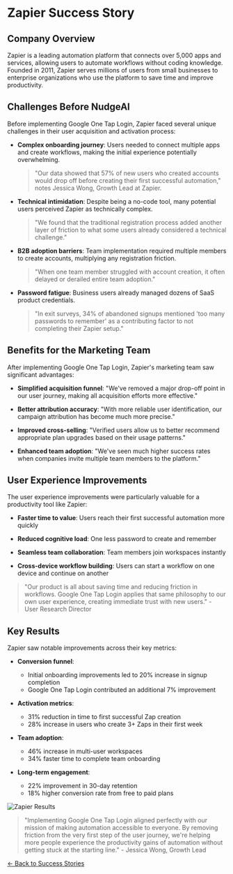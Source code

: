 # Zapier Success Story

## Company Overview

Zapier is a leading automation platform that connects over 5,000 apps and services, allowing users to automate workflows without coding knowledge. Founded in 2011, Zapier serves millions of users from small businesses to enterprise organizations who use the platform to save time and improve productivity.

## Challenges Before NudgeAI

Before implementing Google One Tap Login, Zapier faced several unique challenges in their user acquisition and activation process:

- **Complex onboarding journey**: Users needed to connect multiple apps and create workflows, making the initial experience potentially overwhelming.

  > "Our data showed that 57% of new users who created accounts would drop off before creating their first successful automation," notes Jessica Wong, Growth Lead at Zapier.

- **Technical intimidation**: Despite being a no-code tool, many potential users perceived Zapier as technically complex.

  > "We found that the traditional registration process added another layer of friction to what some users already considered a technical challenge."

- **B2B adoption barriers**: Team implementation required multiple members to create accounts, multiplying any registration friction.

  > "When one team member struggled with account creation, it often delayed or derailed entire team adoption."

- **Password fatigue**: Business users already managed dozens of SaaS product credentials.

  > "In exit surveys, 34% of abandoned signups mentioned 'too many passwords to remember' as a contributing factor to not completing their Zapier setup."

## Benefits for the Marketing Team

After implementing Google One Tap Login, Zapier's marketing team saw significant advantages:

- **Simplified acquisition funnel**: "We've removed a major drop-off point in our user journey, making all acquisition efforts more effective."

- **Better attribution accuracy**: "With more reliable user identification, our campaign attribution has become much more precise."

- **Improved cross-selling**: "Verified users allow us to better recommend appropriate plan upgrades based on their usage patterns."

- **Enhanced team adoption**: "We've seen much higher success rates when companies invite multiple team members to the platform."

## User Experience Improvements

The user experience improvements were particularly valuable for a productivity tool like Zapier:

- **Faster time to value**: Users reach their first successful automation more quickly

- **Reduced cognitive load**: One less password to create and remember

- **Seamless team collaboration**: Team members join workspaces instantly

- **Cross-device workflow building**: Users can start a workflow on one device and continue on another

> "Our product is all about saving time and reducing friction in workflows. Google One Tap Login applies that same philosophy to our own user experience, creating immediate trust with new users." - User Research Director

## Key Results

Zapier saw notable improvements across their key metrics:

- **Conversion funnel**:
  - Initial onboarding improvements led to 20% increase in signup completion
  - Google One Tap Login contributed an additional 7% improvement
  
- **Activation metrics**:
  - 31% reduction in time to first successful Zap creation
  - 28% increase in users who create 3+ Zaps in their first week
  
- **Team adoption**:
  - 46% increase in multi-user workspaces
  - 34% faster time to complete team onboarding
  
- **Long-term engagement**:
  - 22% improvement in 30-day retention
  - 18% higher conversion rate from free to paid plans

![Zapier Results](https://via.placeholder.com/600x300?text=Zapier+Results+Chart)

> "Implementing Google One Tap Login aligned perfectly with our mission of making automation accessible to everyone. By removing friction from the very first step of the user journey, we're helping more people experience the productivity gains of automation without getting stuck at the starting line." - Jessica Wong, Growth Lead

[← Back to Success Stories](index.md) 